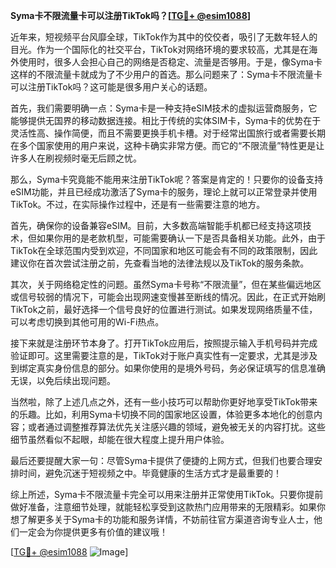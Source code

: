 **Syma卡不限流量卡可以注册TikTok吗？[[TG💪+ @esim1088](https://t.me/s/esim1088)]**

近年来，短视频平台风靡全球，TikTok作为其中的佼佼者，吸引了无数年轻人的目光。作为一个国际化的社交平台，TikTok对网络环境的要求较高，尤其是在海外使用时，很多人会担心自己的网络是否稳定、流量是否够用。于是，像Syma卡这样的不限流量卡就成为了不少用户的首选。那么问题来了：Syma卡不限流量卡可以注册TikTok吗？这可能是很多用户关心的话题。

首先，我们需要明确一点：Syma卡是一种支持eSIM技术的虚拟运营商服务，它能够提供无国界的移动数据连接。相比于传统的实体SIM卡，Syma卡的优势在于灵活性高、操作简便，而且不需要更换手机卡槽。对于经常出国旅行或者需要长期在多个国家使用的用户来说，这种卡确实非常方便。而它的“不限流量”特性更是让许多人在刷视频时毫无后顾之忧。

那么，Syma卡究竟能不能用来注册TikTok呢？答案是肯定的！只要你的设备支持eSIM功能，并且已经成功激活了Syma卡的服务，理论上就可以正常登录并使用TikTok。不过，在实际操作过程中，还是有一些需要注意的地方。

首先，确保你的设备兼容eSIM。目前，大多数高端智能手机都已经支持这项技术，但如果你用的是老款机型，可能需要确认一下是否具备相关功能。此外，由于TikTok在全球范围内受到欢迎，不同国家和地区可能会有不同的政策限制，因此建议你在首次尝试注册之前，先查看当地的法律法规以及TikTok的服务条款。

其次，关于网络稳定性的问题。虽然Syma卡号称“不限流量”，但在某些偏远地区或信号较弱的情况下，可能会出现网速变慢甚至断线的情况。因此，在正式开始刷TikTok之前，最好选择一个信号良好的位置进行测试。如果发现网络质量不佳，可以考虑切换到其他可用的Wi-Fi热点。

接下来就是注册环节本身了。打开TikTok应用后，按照提示输入手机号码并完成验证即可。这里需要注意的是，TikTok对于账户真实性有一定要求，尤其是涉及到绑定真实身份信息的部分。如果你使用的是境外号码，务必保证填写的信息准确无误，以免后续出现问题。

当然啦，除了上述几点之外，还有一些小技巧可以帮助你更好地享受TikTok带来的乐趣。比如，利用Syma卡切换不同的国家地区设置，体验更多本地化的创意内容；或者通过调整推荐算法优先关注感兴趣的领域，避免被无关的内容打扰。这些细节虽然看似不起眼，却能在很大程度上提升用户体验。

最后还要提醒大家一句：尽管Syma卡提供了便捷的上网方式，但我们也要合理安排时间，避免沉迷于短视频之中。毕竟健康的生活方式才是最重要的！

综上所述，Syma卡不限流量卡完全可以用来注册并正常使用TikTok。只要你提前做好准备，注意细节处理，就能轻松享受到这款热门应用带来的无限精彩。如果你想了解更多关于Syma卡的功能和服务详情，不妨前往官方渠道咨询专业人士，他们一定会为你提供更多有价值的建议哦！

[[TG💪+ @esim1088](https://t.me/s/esim1088) ![Image](https://i.postimg.cc/4NQfJmqS/Snipaste-2025-05-13-00-14-12.png)]